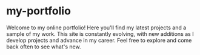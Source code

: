 # my-portfolio
Welcome to my online portfolio! Here you'll find my latest projects and a sample of my work. This site is constantly evolving, with new additions as I develop projects and advance in my career. Feel free to explore and come back often to see what's new.
